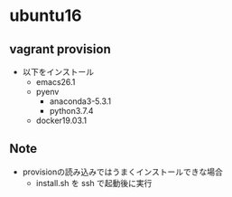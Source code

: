 # ubuntu16
## vagrant provision

- 以下をインストール
    - emacs26.1
    - pyenv
        - anaconda3-5.3.1
        - python3.7.4
    - docker19.03.1

## Note
- provisionの読み込みではうまくインストールできな場合
    - install.sh を ssh で起動後に実行
